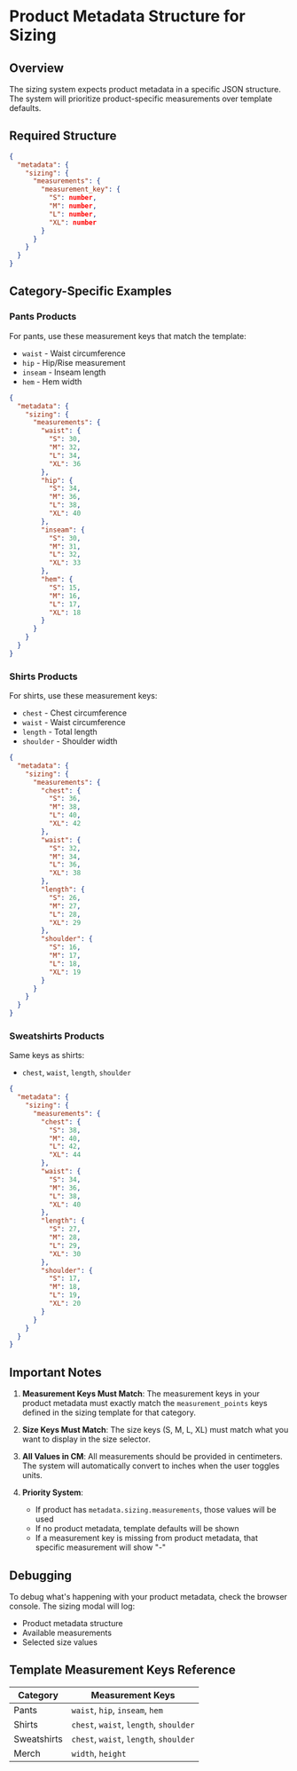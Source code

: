# Product Metadata Structure for Sizing

## Overview
The sizing system expects product metadata in a specific JSON structure. The system will prioritize product-specific measurements over template defaults.

## Required Structure

```json
{
  "metadata": {
    "sizing": {
      "measurements": {
        "measurement_key": {
          "S": number,
          "M": number,
          "L": number,
          "XL": number
        }
      }
    }
  }
}
```

## Category-Specific Examples

### Pants Products
For pants, use these measurement keys that match the template:
- `waist` - Waist circumference
- `hip` - Hip/Rise measurement  
- `inseam` - Inseam length
- `hem` - Hem width

```json
{
  "metadata": {
    "sizing": {
      "measurements": {
        "waist": {
          "S": 30,
          "M": 32,
          "L": 34,
          "XL": 36
        },
        "hip": {
          "S": 34,
          "M": 36,
          "L": 38,
          "XL": 40
        },
        "inseam": {
          "S": 30,
          "M": 31,
          "L": 32,
          "XL": 33
        },
        "hem": {
          "S": 15,
          "M": 16,
          "L": 17,
          "XL": 18
        }
      }
    }
  }
}
```

### Shirts Products
For shirts, use these measurement keys:
- `chest` - Chest circumference
- `waist` - Waist circumference
- `length` - Total length
- `shoulder` - Shoulder width

```json
{
  "metadata": {
    "sizing": {
      "measurements": {
        "chest": {
          "S": 36,
          "M": 38,
          "L": 40,
          "XL": 42
        },
        "waist": {
          "S": 32,
          "M": 34,
          "L": 36,
          "XL": 38
        },
        "length": {
          "S": 26,
          "M": 27,
          "L": 28,
          "XL": 29
        },
        "shoulder": {
          "S": 16,
          "M": 17,
          "L": 18,
          "XL": 19
        }
      }
    }
  }
}
```

### Sweatshirts Products
Same keys as shirts:
- `chest`, `waist`, `length`, `shoulder`

```json
{
  "metadata": {
    "sizing": {
      "measurements": {
        "chest": {
          "S": 38,
          "M": 40,
          "L": 42,
          "XL": 44
        },
        "waist": {
          "S": 34,
          "M": 36,
          "L": 38,
          "XL": 40
        },
        "length": {
          "S": 27,
          "M": 28,
          "L": 29,
          "XL": 30
        },
        "shoulder": {
          "S": 17,
          "M": 18,
          "L": 19,
          "XL": 20
        }
      }
    }
  }
}
```

## Important Notes

1. **Measurement Keys Must Match**: The measurement keys in your product metadata must exactly match the `measurement_points` keys defined in the sizing template for that category.

2. **Size Keys Must Match**: The size keys (S, M, L, XL) must match what you want to display in the size selector.

3. **All Values in CM**: All measurements should be provided in centimeters. The system will automatically convert to inches when the user toggles units.

4. **Priority System**: 
   - If product has `metadata.sizing.measurements`, those values will be used
   - If no product metadata, template defaults will be shown
   - If a measurement key is missing from product metadata, that specific measurement will show "-"

## Debugging

To debug what's happening with your product metadata, check the browser console. The sizing modal will log:
- Product metadata structure
- Available measurements
- Selected size values

## Template Measurement Keys Reference

| Category | Measurement Keys |
|----------|------------------|
| Pants | `waist`, `hip`, `inseam`, `hem` |
| Shirts | `chest`, `waist`, `length`, `shoulder` |
| Sweatshirts | `chest`, `waist`, `length`, `shoulder` |
| Merch | `width`, `height` |
